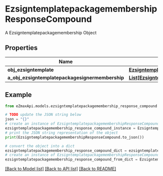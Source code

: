 # EzsigntemplatepackagemembershipResponseCompound

A Ezsigntemplatepackagemembership Object

## Properties

Name | Type | Description | Notes
------------ | ------------- | ------------- | -------------
**obj_ezsigntemplate** | [**EzsigntemplateResponseCompound**](EzsigntemplateResponseCompound.md) |  | 
**a_obj_ezsigntemplatepackagesignermembership** | [**List[EzsigntemplatepackagesignermembershipResponseCompound]**](EzsigntemplatepackagesignermembershipResponseCompound.md) |  | 

## Example

```python
from eZmaxApi.models.ezsigntemplatepackagemembership_response_compound import EzsigntemplatepackagemembershipResponseCompound

# TODO update the JSON string below
json = "{}"
# create an instance of EzsigntemplatepackagemembershipResponseCompound from a JSON string
ezsigntemplatepackagemembership_response_compound_instance = EzsigntemplatepackagemembershipResponseCompound.from_json(json)
# print the JSON string representation of the object
print(EzsigntemplatepackagemembershipResponseCompound.to_json())

# convert the object into a dict
ezsigntemplatepackagemembership_response_compound_dict = ezsigntemplatepackagemembership_response_compound_instance.to_dict()
# create an instance of EzsigntemplatepackagemembershipResponseCompound from a dict
ezsigntemplatepackagemembership_response_compound_from_dict = EzsigntemplatepackagemembershipResponseCompound.from_dict(ezsigntemplatepackagemembership_response_compound_dict)
```
[[Back to Model list]](../README.md#documentation-for-models) [[Back to API list]](../README.md#documentation-for-api-endpoints) [[Back to README]](../README.md)


